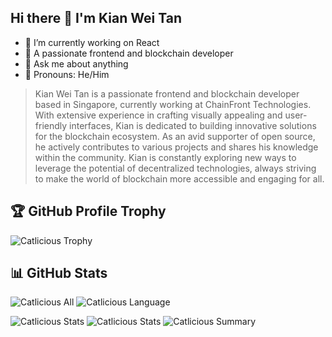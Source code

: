 ## Hi there 👋 I'm Kian Wei Tan

- 🔭 I’m currently working on React
- 🐶 A passionate frontend and blockchain developer
- 💬 Ask me about anything
- 🐾 Pronouns: He/Him

> Kian Wei Tan is a passionate frontend and blockchain developer based in Singapore, currently working at ChainFront Technologies. With extensive experience in crafting visually appealing and user-friendly interfaces, Kian is dedicated to building innovative solutions for the blockchain ecosystem. As an avid supporter of open source, he actively contributes to various projects and shares his knowledge within the community. Kian is constantly exploring new ways to leverage the potential of decentralized technologies, always striving to make the world of blockchain more accessible and engaging for all.

## 🏆 GitHub Profile Trophy

![Catlicious Trophy](https://github-profile-trophy.vercel.app/?username=Catlicious&column=8&theme=alduin)

## 📊 GitHub Stats

![Catlicious All](https://github-readme-stats.vercel.app/api/?username=Catlicious&layout=compact&theme=material-palenight&hide_border=true)
![Catlicious Language](https://github-readme-stats.vercel.app/api/top-langs/?username=Catlicious&langs_count=8&layout=compact&theme=material-palenight&hide_border=true)

![Catlicious Stats](https://github-profile-summary-cards.vercel.app/api/cards/repos-per-language?username=Catlicious&theme=dracula)
![Catlicious Stats](https://github-profile-summary-cards.vercel.app/api/cards/most-commit-language?username=Catlicious&theme=dracula)
![Catlicious Summary](https://github-profile-summary-cards.vercel.app/api/cards/profile-details?username=Catlicious&theme=dracula)
